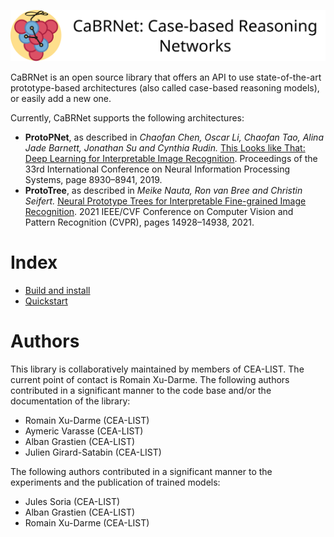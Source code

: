 ![cabrnet banner.svg](./docs/logos/banner.svg)

CaBRNet is an open source library that offers an API to use state-of-the-art
prototype-based architectures (also called case-based reasoning models), or easily add a new one.

Currently, CaBRNet supports the following architectures:

- **ProtoPNet**, as described in *Chaofan Chen, Oscar Li, Chaofan Tao, Alina Jade Barnett,
Jonathan Su and Cynthia Rudin.* [This Looks like That: Deep Learning for Interpretable Image Recognition](https://proceedings.neurips.cc/paper_files/paper/2019/file/adf7ee2dcf142b0e11888e72b43fcb75-Paper.pdf). 
Proceedings of the 33rd International Conference on Neural Information Processing Systems, page 8930–8941, 2019.
- **ProtoTree**, as described in *Meike Nauta, Ron van Bree and Christin Seifert.* [Neural Prototype Trees for Interpretable Fine-grained Image
Recognition](https://openaccess.thecvf.com/content/CVPR2021/papers/Nauta_Neural_Prototype_Trees_for_Interpretable_Fine-Grained_Image_Recognition_CVPR_2021_paper.pdf). 
2021 IEEE/CVF Conference on Computer Vision and Pattern Recognition (CVPR), pages 14928–14938, 2021.

# Index
- [Build and install](docs/manuals/install.md)
- [Quickstart](docs/README.md)

# Authors
This library is collaboratively maintained by members of CEA-LIST. 
The current point of contact is Romain Xu-Darme. The following authors contributed in a significant manner
to the code base and/or the documentation of the library:

- Romain Xu-Darme (CEA-LIST)
- Aymeric Varasse (CEA-LIST)
- Alban Grastien (CEA-LIST)
- Julien Girard-Satabin (CEA-LIST)

The following authors contributed in a significant manner to the experiments and the
publication of trained models:

- Jules Soria (CEA-LIST)
- Alban Grastien (CEA-LIST)
- Romain Xu-Darme (CEA-LIST)